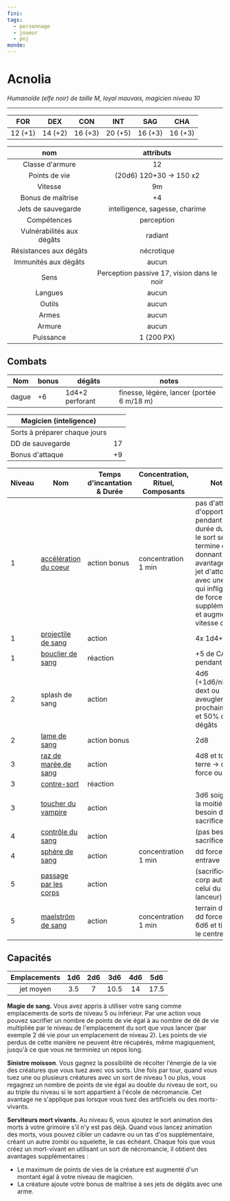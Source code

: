 ```yaml
---
fini: 
tags:
  - personnage
  - joueur
  - pnj
monde:
---
```

# Acnolia
*Humanoïde (elfe noir) de taille M, loyal mauvais, magicien niveau 10*
___

|   FOR   |   DEX   |   CON   |   INT   |   SAG   |   CHA   |
| :-----: | :-----: | :-----: | :-----: | :-----: | :-----: |
| 12 (+1) | 14 (+2) | 16 (+3) | 20 (+5) | 16 (+3) | 16 (+3) |

|            nom            |                 attributs                  |
| :-----------------------: | :----------------------------------------: |
|      Classe d'armure      |                     12                     |
|       Points de vie       |          (20d6) 120+30 -> 150 x2           |
|          Vitesse          |                     9m                     |
|     Bonus de maîtrise     |                     +4                     |
|    Jets de sauvegarde     |       intelligence, sagesse, charime       |
|        Compétences        |                 perception                 |
| Vulnérabilités aux dégâts |                  radiant                   |
|  Résistances aux dégâts   |                 nécrotique                 |
|   Immunités aux dégâts    |                   aucun                    |
|           Sens            | Perception passive 17, vision dans le noir |
|          Langues          |                   aucun                    |
|          Outils           |                   aucun                    |
|           Armes           |                   aucun                    |
|          Armure           |                   aucun                    |
|         Puissance         |                 1 (200 PX)                 |
## Combats

| Nom   | bonus | dégâts          | notes                                     |
| ----- | ----- | --------------- | ----------------------------------------- |
| dague | +6    | 1d4+2 perforant | finesse, légère, lancer (portée 6 m/18 m) |

| Magicien (inteligence)        |     |
| ----------------------------- | --- |
| Sorts à préparer chaque jours |     |
| DD de sauvegarde              | 17  |
| Bonus d'attaque               | +9  |

| Niveau | Nom                                                                                     | Temps d'incantation & Durée | Concentration, Rituel, Composants | Notes                                                                                                                                                                                                |
| ------ | --------------------------------------------------------------------------------------- | --------------------------- | --------------------------------- | ---------------------------------------------------------------------------------------------------------------------------------------------------------------------------------------------------- |
| 1      | [accélération du coeur](https://www.aidedd.org/dnd/sorts.php?vf=frappe-du-zephyr)       | action bonus                | concentration 1 min               | pas d'attaque d'opportunité pendant la durée du sort, le sort se termine en donnant un avantage à un jet d'attque avec une arme qui inflige 1d8 de force supplémentaire et augmente la vitesse de 9m |
| 1      | [projectile de sang](https://www.aidedd.org/dnd/sorts.php?vf=projectile-magique)        | action                      |                                   | 4x 1d4+1                                                                                                                                                                                             |
| 1      | [bouclier de sang](https://www.aidedd.org/dnd/sorts.php?vf=bouclier)                    | réaction                    |                                   | +5 de CA pendant le tour                                                                                                                                                                             |
| 2      | splash de sang                                                                          | action                      |                                   | 4d6 (+1d6/niv), dd dext ou aveugler au prochain tour et 50% des dégâts                                                                                                                               |
| 2      | [lame de sang](https://www.aidedd.org/dnd/sorts.php?vf=lame-d-ombres)                   | action bonus                |                                   | 2d8                                                                                                                                                                                                  |
| 3      | [raz de marée de sang](https://www.aidedd.org/dnd/sorts.php?vf=raz-de-maree)            | action                      |                                   | 4d8 et tombe à terre -> dd force ou dext                                                                                                                                                             |
| 3      | [contre-sort](https://www.aidedd.org/dnd/sorts.php?vf=contresort)                       | réaction                    |                                   |                                                                                                                                                                                                      |
| 3      | [toucher du vampire](https://www.aidedd.org/dnd/sorts.php?vf=toucher-du-vampire)        | action                      |                                   | 3d6 soigne de la moitié (pas besoin de sacrifice)                                                                                                                                                    |
| 4      | [contrôle du sang](https://www.aidedd.org/dnd/sorts.php?vf=controle-de-l-eau)           | action                      |                                   | (pas besoin de sacrifice)                                                                                                                                                                            |
| 4      | [sphère de sang](https://www.aidedd.org/dnd/sorts.php?vf=sphere-aqueuse)                | action                      | concentration 1 min               | dd force entrave                                                                                                                                                                                     |
| 5      | [passage par les corps](https://www.aidedd.org/dnd/sorts.php?vf=passage-par-les-arbres) | action                      |                                   | (sacrifice d'un corp autre que celui du lanceur)                                                                                                                                                     |
| 5      | [maelström de sang](https://www.aidedd.org/dnd/sorts.php?vf=maelstrom)                  | action                      | concentration 1 min               | terrain difficile, dd force ou 6d6 et tiré vers le centre                                                                                                                                            |
## Capacités
| Emplacements | 1d6 | 2d6 | 3d6  | 4d6 | 5d6  |
| :----------: | :-: | :-: | :--: | :-: | :--: |
|  jet moyen   | 3.5 |  7  | 10.5 | 14  | 17.5 |
**Magie de sang.** Vous avez appris à utiliser votre sang comme emplacements de sorts de niveau 5 ou inférieur. Par une action vous pouvez sacrifier un nombre de points de vie égal à au nombre de dé de vie multipliée par le niveau de l'emplacement du sort que vous lancer (par exemple 2 dé vie pour un emplacement de niveau 2). Les points de vie perdus de cette manière ne peuvent être récupérés, même magiquement, jusqu'à ce que vous ne terminiez un repos long.

**Sinistre moisson**. Vous gagnez la possibilité de récolter l'énergie de la vie des créatures que vous tuez avec vos sorts. Une fois par tour, quand vous tuez une ou plusieurs créatures avec un sort de niveau 1 ou plus, vous regagnez un nombre de points de vie égal au double du niveau de sort, ou au triple du niveau si le sort appartient à l'école de nécromancie. Cet avantage ne s'applique pas lorsque vous tuez des artificiels ou des morts-vivants.

**Serviteurs mort vivants.** Au niveau 6, vous ajoutez le sort animation des morts à votre grimoire s’il n'y est pas déjà. Quand vous lancez animation des morts, vous pouvez cibler un cadavre ou un tas d'os supplémentaire, créant un autre zombi ou squelette, le cas échéant. Chaque fois que vous créez un mort-vivant en utilisant un sort de nécromancie, il obtient des avantages supplémentaires : 
- Le maximum de points de vies de la créature est augmenté d'un montant égal à votre niveau de magicien. 
- La créature ajoute votre bonus de maîtrise à ses jets de dégâts avec une arme.


